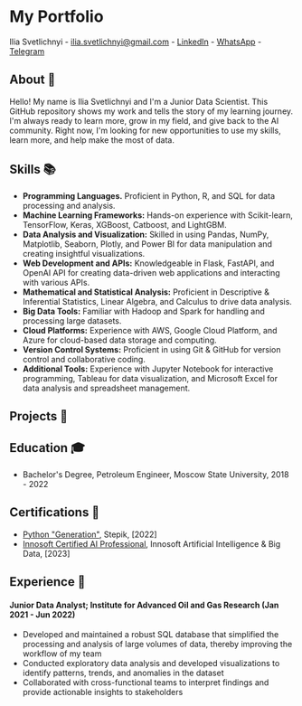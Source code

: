 # My Portfolio

Ilia Svetlichnyi - [ilia.svetlichnyi@gmail.com](mailto:ilia.svetlichnyi@gmail.com) - [LinkedIn](https://www.linkedin.com/in/svetlichnyi-ilia/) - [WhatsApp](https://wa.me/79856650933) - [Telegram](https://t.me/svetlichnyi_ilia)

## About 📖

Hello! My name is Ilia Svetlichnyi and I'm a Junior Data Scientist. This GitHub repository shows my work and tells the story of my learning journey. I'm always ready to learn more, grow in my field, and give back to the AI community. Right now, I'm looking for new opportunities to use my skills, learn more, and help make the most of data.

## Skills 📚

- **Programming Languages.** Proficient in Python, R, and SQL for data processing and analysis.
- **Machine Learning Frameworks:** Hands-on experience with Scikit-learn, TensorFlow, Keras, XGBoost, Catboost, and LightGBM.
- **Data Analysis and Visualization:** Skilled in using Pandas, NumPy, Matplotlib, Seaborn, Plotly, and Power BI for data manipulation and creating insightful visualizations.
- **Web Development and APIs:** Knowledgeable in Flask, FastAPI, and OpenAI API for creating data-driven web applications and interacting with various APIs.
- **Mathematical and Statistical Analysis:** Proficient in Descriptive & Inferential Statistics, Linear Algebra, and Calculus to drive data analysis.
- **Big Data Tools:** Familiar with Hadoop and Spark for handling and processing large datasets.
- **Cloud Platforms:** Experience with AWS, Google Cloud Platform, and Azure for cloud-based data storage and computing.
- **Version Control Systems:** Proficient in using Git & GitHub for version control and collaborative coding.
- **Additional Tools:** Experience with Jupyter Notebook for interactive programming, Tableau for data visualization, and Microsoft Excel for data analysis and spreadsheet management.

## Projects 💼


## Education 🎓

- Bachelor's Degree, Petroleum Engineer, Moscow State University, 2018 - 2022

## Certifications 📜

- [Python "Generation"](https://stepik.org/cert/1560177), Stepik, [2022]
- [Innosoft Certified AI Professional](https://drive.google.com/file/d/1IXjH32Ti0SsRKrxFxhGXI80_vaSNBHdD/view?usp=drive_link), Innosoft Artificial Intelligence & Big Data, [2023]

## Experience 🏢

#### Junior Data Analyst; Institute for Advanced Oil and Gas Research (Jan 2021 - Jun 2022)

- Developed and maintained a robust SQL database that simplified the processing and analysis of large volumes of data, thereby improving the workflow of my team
- Conducted exploratory data analysis and developed visualizations to identify patterns, trends, and anomalies in the dataset
- Collaborated with cross-functional teams to interpret findings and provide actionable insights to stakeholders
